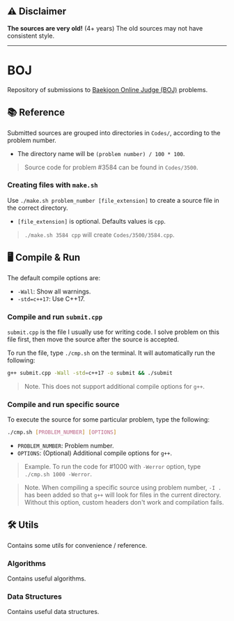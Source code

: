## ⚠️ Disclaimer

**The sources are very old!** (4+ years) The old sources may not have consistent style.

---

# BOJ

Repository of submissions to [Baekjoon Online Judge (BOJ)](https://www.acmicpc.net/) problems.

## 📚 Reference

Submitted sources are grouped into directories in `Codes/`, according to the problem number.

- The directory name will be `(problem number) / 100 * 100`.

> Source code for problem #3584 can be found in `Codes/3500`.

### Creating files with `make.sh`

Use `./make.sh problem_number [file_extension]` to create a source file in the correct directory.

- `[file_extension]` is optional. Defaults values is `cpp`.

> `./make.sh 3584 cpp` will create `Codes/3500/3584.cpp`.

## 🖥️ Compile & Run

The default compile options are:
- `-Wall`: Show all warnings.
- `-std=c++17`: Use C++17.

### Compile and run `submit.cpp`

`submit.cpp` is the file I usually use for writing code. I solve problem on this file first, then move the source after the source is accepted.

To run the file, type `./cmp.sh` on the terminal. It will automatically run the following:

```bash
g++ submit.cpp -Wall -std=c++17 -o submit && ./submit
```

> Note. This does not support additional compile options for `g++`.

### Compile and run specific source

To execute the source for some particular problem, type the following:

```bash
./cmp.sh [PROBLEM_NUMBER] [OPTIONS]
```
- `PROBLEM_NUMBER`: Problem number.
- `OPTIONS`: (Optional) Additional compile options for `g++`.

> Example. To run the code for #1000 with `-Werror` option, type `./cmp.sh 1000 -Werror`.

> Note. When compiling a specific source using problem number, `-I .` has been added so that `g++` will look for files in the current directory. Without this option, custom headers don't work and compilation fails.

## 🛠️ Utils

Contains some utils for convenience / reference.

### Algorithms

Contains useful algorithms.

### Data Structures

Contains useful data structures.
